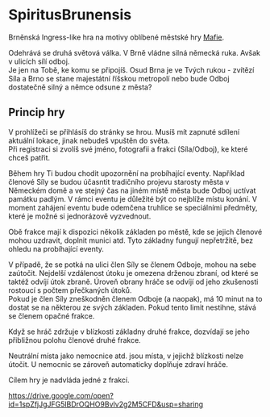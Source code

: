 # SpiritusBrunensis
Brněnská Ingress-like hra na motivy oblíbené městské hry [Mafie](http://brno.podsveti.cz/).

Odehrává se druhá světová válka. V Brně vládne silná německá ruka. Avšak v ulicích sílí odboj.            
Je jen na Tobě, ke komu se připojíš. Osud Brna je ve Tvých rukou - zvítězí Síla a Brno se stane majestátní říšskou metropolí nebo bude Odboj dostatečně silný a němce odsune z města?

## Princip hry
V prohlížeči se přihlásíš do stránky se hrou. Musíš mít zapnuté sdílení aktuální lokace, jinak nebudeš vpuštěn do světa.     
Při registraci si zvolíš své jméno, fotografii a frakci (Síla/Odboj), ke které chceš patřit.       

Během hry Ti budou chodit upozornění na probíhající eventy. Například členové Síly se budou účasntit tradičního projevu starosty města v Německém domě a ve stejný čas na jiném místě města bude Odboj uctívat památku padlým. V rámci eventu je důležité být co nejblíže místu konání. V moment zahájení eventu bude odemčena truhlice se speciálními předměty, které je možné si jednorázově vyzvednout.         

Obě frakce mají k dispozici několik základen po městě, kde se jejich členové mohou uzdravit, doplnit munici atd. Tyto základny fungují nepřetržitě, bez ohledu na probíhající eventy.         

V případě, že se potká na ulici člen Síly se členem Odboje, mohou na sebe zaútočit. Nejdelší vzdálenost útoku je omezena drženou zbraní, od které se taktéž odvíjí útok zbraně. Úroveň obrany hráče se odvíjí od jeho zkušenosti rostoucí s počtem přečkaných útoků.          
Pokud je člen Síly zneškodněn členem Odboje (a naopak), má 10 minut na to dostat se na některou ze svých základen. Pokud tento limit nestihne, stává se členem opačné frakce.         

Když se hráč zdržuje v blízkosti základny druhé frakce, dozvídají se jeho přibližnou polohu členové druhé frakce.        

Neutrální místa jako nemocnice atd. jsou místa, v jejichž blízkosti nelze útočit. U nemocnic se zároveň automaticky doplňuje zdraví hráče.

Cílem hry je nadvláda jedné z frakcí.


https://drive.google.com/open?id=1spZfjJgJFG5lBDrOQHO9Bvlv2g2M5CFD&usp=sharing

